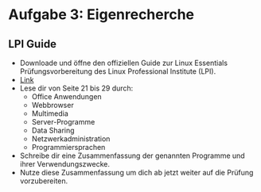 # Aufgabe 3: Eigenrecherche

## LPI Guide

- Downloade und öffne den offiziellen Guide zur Linux Essentials Prüfungsvorbereitung des Linux Professional Institute (LPI).
- [Link](https://learning.lpi.org/de/learning-materials/010-160/)
- Lese dir von Seite 21 bis 29 durch:
  - Office Anwendungen
  - Webbrowser
  - Multimedia
  - Server-Programme
  - Data Sharing
  - Netzwerkadministration
  - Programmiersprachen
- Schreibe dir eine Zusammenfassung der genannten Programme und ihrer Verwendungszwecke.
- Nutze diese Zusammenfassung um dich ab jetzt weiter auf die Prüfung vorzubereiten.

